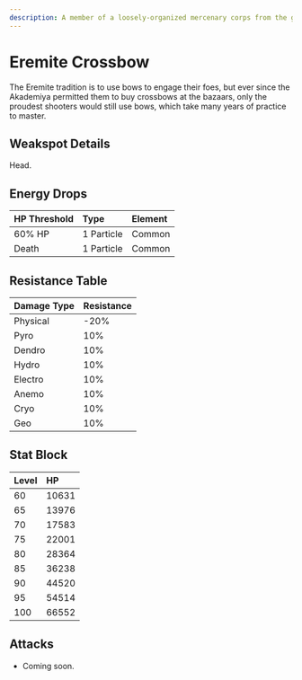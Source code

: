 ```yaml
---
description: A member of a loosely-organized mercenary corps from the golden desert sands. Will work for anyone as long as the pay is good.
---
```


# Eremite Crossbow

The Eremite tradition is to use bows to engage their foes, but ever since the Akademiya permitted them to buy crossbows at the bazaars, only the proudest shooters would still use bows, which take many years of practice to master.

## Weakspot Details

Head.

## Energy Drops

| HP Threshold | Type       | Element |
| :----------- | :--------- | :------ |
| 60% HP       | 1 Particle | Common  |
| Death        | 1 Particle | Common  |

## Resistance Table

| Damage Type | Resistance |
| :---------- | :--------- |
| Physical    | -20%       |
| Pyro        | 10%        |
| Dendro      | 10%        |
| Hydro       | 10%        |
| Electro     | 10%        |
| Anemo       | 10%        |
| Cryo        | 10%        |
| Geo         | 10%        |

## Stat Block

| Level | HP    |
| :---- | :---- |
| 60    | 10631 |
| 65    | 13976 |
| 70    | 17583 |
| 75    | 22001 |
| 80    | 28364 |
| 85    | 36238 |
| 90    | 44520 |
| 95    | 54514 |
| 100   | 66552 |

## Attacks

* Coming soon.
